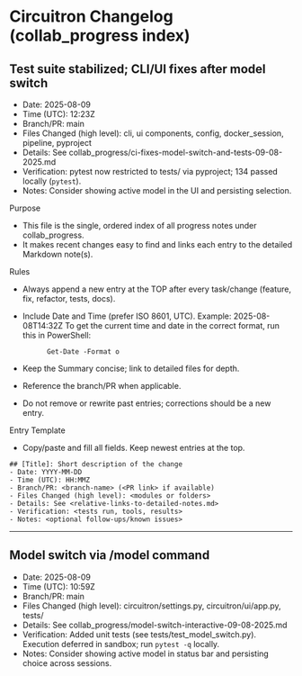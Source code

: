 # Circuitron Changelog (collab_progress index)

## Test suite stabilized; CLI/UI fixes after model switch
- Date: 2025-08-09
- Time (UTC): 12:23Z
- Branch/PR: main
- Files Changed (high level): cli, ui components, config, docker_session, pipeline, pyproject
- Details: See collab_progress/ci-fixes-model-switch-and-tests-09-08-2025.md
- Verification: pytest now restricted to tests/ via pyproject; 134 passed locally (`pytest`).
- Notes: Consider showing active model in the UI and persisting selection.

Purpose
- This file is the single, ordered index of all progress notes under collab_progress.
- It makes recent changes easy to find and links each entry to the detailed Markdown note(s).

Rules
- Always append a new entry at the TOP after every task/change (feature, fix, refactor, tests, docs).
- Include Date and Time (prefer ISO 8601, UTC). Example: 2025-08-08T14:32Z
	To get the current time and date in the correct format, run this in PowerShell:
  
			Get-Date -Format o

- Keep the Summary concise; link to detailed files for depth.
- Reference the branch/PR when applicable.
- Do not remove or rewrite past entries; corrections should be a new entry.

Entry Template
- Copy/paste and fill all fields. Keep newest entries at the top.

```
## [Title]: Short description of the change
- Date: YYYY-MM-DD
- Time (UTC): HH:MMZ
- Branch/PR: <branch-name> (<PR link> if available)
- Files Changed (high level): <modules or folders>
- Details: See <relative-links-to-detailed-notes.md>
- Verification: <tests run, tools, results>
- Notes: <optional follow-ups/known issues>
```

---

## Model switch via /model command
- Date: 2025-08-09
- Time (UTC): 10:59Z
- Branch/PR: main
- Files Changed (high level): circuitron/settings.py, circuitron/ui/app.py, tests/
- Details: See collab_progress/model-switch-interactive-09-08-2025.md
- Verification: Added unit tests (see tests/test_model_switch.py). Execution deferred in sandbox; run `pytest -q` locally.
- Notes: Consider showing active model in status bar and persisting choice across sessions.
